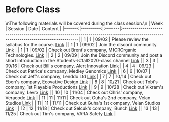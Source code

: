 Before Class
============================

\nThe following materials will be covered during the class session.\n
|   Week |   Session | Date   | Content                                                                                                                               |
|-------:|----------:|:-------|:--------------------------------------------------------------------------------------------------------------------------------------|
|      1 |         1 | 09/02  | Please review the syllabus for the course.  [Link](https://rpi.box.com/s/h23poh51rmrkk61zgniu3vsi26nmriyo)                            |
|      1 |         1 | 09/02  | Join the discord community.  [Link](https://discord.gg/bq7z7WH )                                                                      |
|      1 |         1 | 09/02  | Check out Brent's company, MICROrganic Technologies. [Link](https://www.microrganictech.com/)                                         |
|      2 |         2 | 09/09  | Join the Discord community and post a short introduction in the Students->#fall2020-class channel [Link](https://discord.gg/bq7z7WH ) |
|      3 |         3 | 09/16  | Check out Bill's company, Alert Innovation [Link](https://www.alertinnovation.com/)                                                   |
|      4 |         4 | 09/23  | Check out Patrice's company, Medley Genomics [Link](http://medleygenomics.com/)                                                       |
|      6 |         6 | 10/07  | Check out Jeff's company, Lenddo Ltd [Link](https://lenddo.com/)                                                                      |
|      7 |         7 | 10/14  | Check out Eben's company, Ecovative Design [Link](https://ecovativedesign.com/)                                                       |
|      8 |         8 | 10/21  | Check out Tobi's company, 1st Playable Productions [Link](http://www.1stplayable.com/)                                                |
|      9 |         9 | 10/28  | Check out Vikram's company, Levrx [Link](https://www.levrx.com/)                                                                      |
|     10 |        10 | 11/04  | Check out Chris' company, Veracode [Link](https://www.veracode.com/)                                                                  |
|     11 |        11 | 11/11  | Check out Guha's 2nd company, Velan Studios [Link](https://www.velanstudios.com/)                                                     |
|     11 |        11 | 11/11  | Check out Guha's 1st company, Velan Studios [Link](https://vicariousvisions.com)                                                      |
|     12 |        12 | 11/18  | Check out Selcuk's company, Bunch [Link](https://bunch.live/)                                                                         |
|     13 |        13 | 11/25  | Check out Tim's company, VARA Safety [Link](https://varasafety.com/)                                                                  |